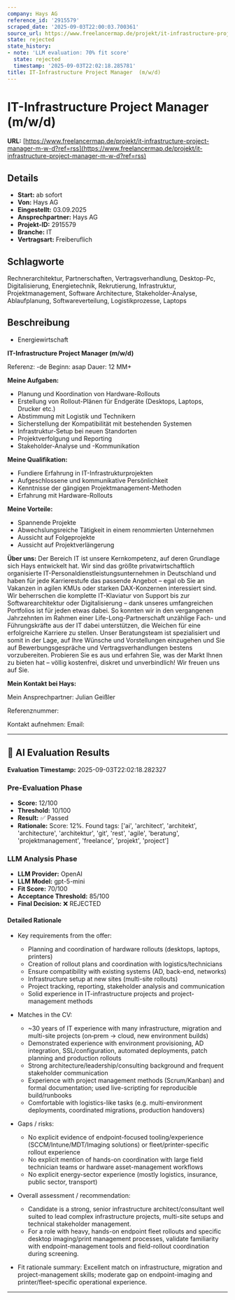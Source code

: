 ```yaml
---
company: Hays AG
reference_id: '2915579'
scraped_date: '2025-09-03T22:00:03.700361'
source_url: https://www.freelancermap.de/projekt/it-infrastructure-project-manager-m-w-d?ref=rss
state: rejected
state_history:
- note: 'LLM evaluation: 70% fit score'
  state: rejected
  timestamp: '2025-09-03T22:02:18.285781'
title: IT-Infrastructure Project Manager  (m/w/d)
---
```



# IT-Infrastructure Project Manager  (m/w/d)
**URL:** [https://www.freelancermap.de/projekt/it-infrastructure-project-manager-m-w-d?ref=rss](https://www.freelancermap.de/projekt/it-infrastructure-project-manager-m-w-d?ref=rss)
## Details
- **Start:** ab sofort
- **Von:** Hays AG
- **Eingestellt:** 03.09.2025
- **Ansprechpartner:** Hays AG
- **Projekt-ID:** 2915579
- **Branche:** IT
- **Vertragsart:** Freiberuflich

## Schlagworte
Rechnerarchitektur, Partnerschaften, Vertragsverhandlung, Desktop-Pc, Digitalisierung, Energietechnik, Rekrutierung, Infrastruktur, Projektmanagement, Software Architecture, Stakeholder-Analyse, Ablaufplanung, Softwareverteilung, Logistikprozesse, Laptops

## Beschreibung
- Energiewirtschaft

**IT-Infrastructure Project Manager (m/w/d)**

Referenz: -de
Beginn: asap
Dauer: 12 MM+

**Meine Aufgaben:**

- Planung und Koordination von Hardware-Rollouts
- Erstellung von Rollout-Plänen für Endgeräte (Desktops, Laptops, Drucker etc.)
- Abstimmung mit Logistik und Technikern
- Sicherstellung der Kompatibilität mit bestehenden Systemen
- Infrastruktur-Setup bei neuen Standorten
- Projektverfolgung und Reporting
- Stakeholder-Analyse und -Kommunikation

**Meine Qualifikation:**

- Fundiere Erfahrung in IT-Infrastrukturprojekten
- Aufgeschlossene und kommunikative Persönlichkeit
- Kenntnisse der gängigen Projektmanagement-Methoden
- Erfahrung mit Hardware-Rollouts

**Meine Vorteile:**

- Spannende Projekte
- Abwechslungsreiche Tätigkeit in einem renommierten Unternehmen
- Aussicht auf Folgeprojekte
- Aussicht auf Projektverlängerung

**Über uns:**
Der Bereich IT ist unsere Kernkompetenz, auf deren Grundlage sich Hays entwickelt hat. Wir sind das größte privatwirtschaftlich organisierte IT-Personaldienstleistungsunternehmen in Deutschland und haben für jede Karrierestufe das passende Angebot – egal ob Sie an Vakanzen in agilen KMUs oder starken DAX-Konzernen interessiert sind. Wir beherrschen die komplette IT-Klaviatur von Support bis zur Softwarearchitektur oder Digitalisierung – dank unseres umfangreichen Portfolios ist für jeden etwas dabei. So konnten wir in den vergangenen Jahrzehnten im Rahmen einer Life-Long-Partnerschaft unzählige Fach- und Führungskräfte aus der IT dabei unterstützen, die Weichen für eine erfolgreiche Karriere zu stellen. Unser Beratungsteam ist spezialisiert und somit in der Lage, auf Ihre Wünsche und Vorstellungen einzugehen und Sie auf Bewerbungsgespräche und Vertragsverhandlungen bestens vorzubereiten. Probieren Sie es aus und erfahren Sie, was der Markt Ihnen zu bieten hat – völlig kostenfrei, diskret und unverbindlich! Wir freuen uns auf Sie.

**Mein Kontakt bei Hays:**

Mein Ansprechpartner:
Julian Geißler

Referenznummer:

Kontakt aufnehmen:
Email:

---

## 🤖 AI Evaluation Results

**Evaluation Timestamp:** 2025-09-03T22:02:18.282327

### Pre-Evaluation Phase
- **Score:** 12/100
- **Threshold:** 10/100
- **Result:** ✅ Passed
- **Rationale:** Score: 12%. Found tags: ['ai', 'architect', 'architekt', 'architecture', 'architektur', 'git', 'rest', 'agile', 'beratung', 'projektmanagement', 'freelance', 'projekt', 'project']

### LLM Analysis Phase
- **LLM Provider:** OpenAI
- **LLM Model:** gpt-5-mini
- **Fit Score:** 70/100
- **Acceptance Threshold:** 85/100
- **Final Decision:** ❌ REJECTED

#### Detailed Rationale
- Key requirements from the offer:
  - Planning and coordination of hardware rollouts (desktops, laptops, printers)
  - Creation of rollout plans and coordination with logistics/technicians
  - Ensure compatibility with existing systems (AD, back-end, networks)
  - Infrastructure setup at new sites (multi-site rollouts)
  - Project tracking, reporting, stakeholder analysis and communication
  - Solid experience in IT-infrastructure projects and project-management methods

- Matches in the CV:
  - ~30 years of IT experience with many infrastructure, migration and multi-site projects (on‑prem → cloud, new environment builds)
  - Demonstrated experience with environment provisioning, AD integration, SSL/configuration, automated deployments, patch planning and production rollouts
  - Strong architecture/leadership/consulting background and frequent stakeholder communication
  - Experience with project management methods (Scrum/Kanban) and formal documentation; used live-scripting for reproducible build/runbooks
  - Comfortable with logistics-like tasks (e.g. multi-environment deployments, coordinated migrations, production handovers)

- Gaps / risks:
  - No explicit evidence of endpoint-focused tooling/experience (SCCM/Intune/MDT/Imaging solutions) or fleet/printer-specific rollout experience
  - No explicit mention of hands-on coordination with large field technician teams or hardware asset-management workflows
  - No explicit energy-sector experience (mostly logistics, insurance, public sector, transport)

- Overall assessment / recommendation:
  - Candidate is a strong, senior infrastructure architect/consultant well suited to lead complex infrastructure projects, multi-site setups and technical stakeholder management.
  - For a role with heavy, hands-on endpoint fleet rollouts and specific desktop imaging/print management processes, validate familiarity with endpoint-management tools and field-rollout coordination during screening.

- Fit rationale summary: Excellent match on infrastructure, migration and project-management skills; moderate gap on endpoint-imaging and printer/fleet-specific operational experience.

---
